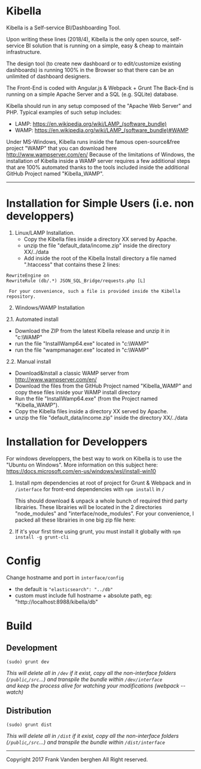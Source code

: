 # Kibella

Kibella is a Self-service BI/Dashboarding Tool.

Upon writing these lines (2018/4), Kibella is the only open source, self-service BI 
solution that is running on a simple, easy & cheap to maintain infrastructure.

The design tool (to create new dashboard or to edit/customize existing dashboards) is 
running 100% in the Browser so that there can be an unlimited of dashboard designers.

The Front-End is coded with Angular.js & Webpack + Grunt
The Back-End is running on a simple Apache Server and a SQL (e.g. SQLite) database.

Kibella should run in any setup composed of the "Apache Web Server" and PHP.
Typical examples of such setup includes:
  * LAMP: https://en.wikipedia.org/wiki/LAMP_(software_bundle)
  * WAMP: https://en.wikipedia.org/wiki/LAMP_(software_bundle)#WAMP

Under MS-Windows, Kibella runs inside the famous open-source&free project "WAMP" 
that you can download here
  http://www.wampserver.com/en/
Because of the limitations of Windows, the installation of Kibella inside a WAMP server
requires a few additional steps that are 100% automated thanks to the tools included 
inside the additional GitHub Project named "Kibella_WAMP".


---
# Installation for Simple Users (i.e. non developpers)

1. Linux/LAMP Installation.
   * Copy the Kibella files inside a directory XX served by Apache.
   * unzip the file "default_data/income.zip" inside the directory XX/../data
   * Add inside the root of the Kibella Install directory a file named ".htaccess" that contains 
     these 2 lines:
```
RewriteEngine on
RewriteRule (db/.*) JSON_SQL_Bridge/requests.php [L]
```
     For your convenience, such a file is provided inside the Kibella repository.

2. Windows/WAMP Installation

2.1. Automated install
   * Download the ZIP from the latest Kibella release and unzip it in "c:\WAMP"
   * run the file "InstallWamp64.exe" located in "c:\WAMP"
   * run the file "wampmanager.exe" located in "c:\WAMP"

2.2. Manual install
   * Download&Install a classic WAMP server from 
        http://www.wampserver.com/en/
   * Download the files from the GitHub Project named "Kibella_WAMP" and copy these files
     inside your WAMP install directory
   * Run the file "InstallWamp64.exe" (from the Project named "Kibella_WAMP").
   * Copy the Kibella files inside a directory XX served by Apache.
   * unzip the file "default_data/income.zip" inside the directory XX/../data



# Installation for Developpers

For windows developpers, the best way to work on Kibella is to use the 
"Ubuntu on Windows". More information on this subject here:
  https://docs.microsoft.com/en-us/windows/wsl/install-win10

1. Install npm dependencies at root of project for Grunt & Webpack and in `/interface` for 
   front-end dependencies with `npm install` in `/`
   
   This should download & unpack a whole bunch of required third party librairies. These 
   librairies will be located in the 2 directories "node_modules" and "interface/node_modules".
   For your convenience, I packed all these librairies in one big zip file here:


2. If it's your first time using grunt, you must install it globally 
   with `npm install -g grunt-cli`


# Config
Change hostname and port in `interface/config`
* the default is `"elasticsearch": "../db"`
* custom must include full hostname + absolute path, eg: "http://localhost:8988/kibella/db"

# Build

## Development

```
(sudo) grunt dev
```

*This will delete all in `/dev` if it exist, copy all the non-interface 
folders (`/public`,`/src`...) and transpile the bundle within `/dev/interface`  
and keep the process alive for watching your modifications (webpack --watch)*

## Distribution

```
(sudo) grunt dist
```

*This will delete all in `/dist` if it exist, copy all the non-interface folders 
(`/public`,`/src`...) and transpile the bundle within `/dist/interface`*

---


Copyright 2017 Frank Vanden berghen
All Right reserved.